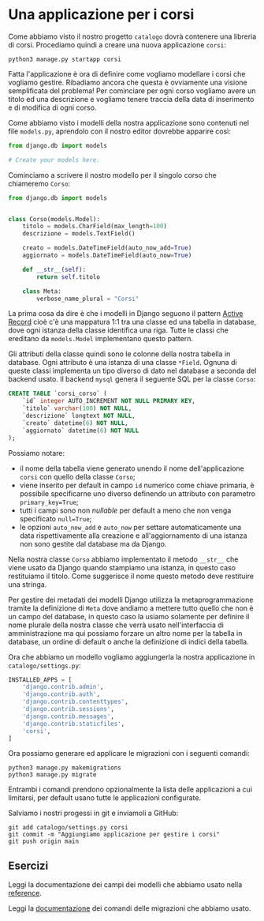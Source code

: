 # Una applicazione per i corsi

Come abbiamo visto il nostro progetto `catalogo` dovrà contenere una libreria di corsi. Procediamo
quindi a creare una nuova applicazione `corsi`:


```shell
python3 manage.py startapp corsi
```

Fatta l'applicazione è ora di definire come vogliamo modellare i corsi che vogliamo gestire. Ribadiamo
ancora che questa è ovviamente una visione semplificata del problema!
Per cominciare per ogni corso vogliamo avere un titolo ed una descrizione e vogliamo tenere traccia
della data di inserimento e di modifica di ogni corso.

Come abbiamo visto i modelli della nostra applicazione sono contenuti nel file `models.py`, aprendolo
con il nostro editor dovrebbe apparire così:

```python
from django.db import models

# Create your models here.
```

Cominciamo a scrivere il nostro modello per il singolo corso che chiameremo `Corso`:

```python
from django.db import models


class Corso(models.Model):
    titolo = models.CharField(max_length=100)
    descrizione = models.TextField()

    creato = models.DateTimeField(auto_now_add=True)
    aggiornato = models.DateTimeField(auto_now=True)

    def __str__(self):
        return self.titolo

    class Meta:
        verbose_name_plural = "Corsi"
```

La prima cosa da dire è che i modelli in Django seguono il pattern [Active Record](https://en.wikipedia.org/wiki/Active_record_pattern) cioè c'è una mappatura 1:1 tra una classe ed una tabella in database,
dove ogni istanza della classe identifica una riga.
Tutte le classi che ereditano da `models.Model` implementano questo pattern.

Gli attributi della classe quindi sono le colonne della nostra tabella in database. Ogni attributo è una
istanza di una classe `*Field`. Ognuna di queste classi implementa un tipo diverso di dato nel database
a seconda del backend usato.
Il backend `mysql` genera il seguente SQL per la classe `Corso`:

```sql
CREATE TABLE `corsi_corso` (
    `id` integer AUTO_INCREMENT NOT NULL PRIMARY KEY,
    `titolo` varchar(100) NOT NULL,
    `descrizione` longtext NOT NULL,
    `creato` datetime(6) NOT NULL,
    `aggiornato` datetime(6) NOT NULL
);
```

Possiamo notare:

- il nome della tabella viene generato unendo il nome dell'applicazione `corsi` con quello della classe
  `Corso`;
- viene inserito per default in campo `id` numerico come chiave primaria, è possibile specificarne uno
  diverso definendo un attributo con parametro `primary_key=True`;
- tutti i campi sono non *nullable* per default a meno che non venga specificato `null=True`;
- le opzioni `auto_now_add` e `auto_now` per settare automaticamente una data rispettivamente alla
  creazione e all'aggiornamento di una istanza non sono gestite dal database ma da Django.

Nella nostra classe `Corso` abbiamo implementato il metodo `__str__` che viene usato da Django quando
stampiamo una istanza, in questo caso restituiamo il titolo. Come suggerisce il nome questo metodo deve
restituire una stringa.

Per gestire dei metadati dei modelli Django utilizza la metaprogrammazione tramite la definizione di
`Meta` dove andiamo a mettere tutto quello che non è un campo del database, in questo caso la usiamo
solamente per definire il nome plurale della nostra classe che verrà usato nell'interfaccia di
amministrazione ma qui possiamo forzare un altro nome per la tabella in database, un ordine di default
o anche la definizione di indici della tabella.

Ora che abbiamo un modello vogliamo aggiungerla la nostra applicazione in `catalogo/settings.py`:

```python
INSTALLED_APPS = [
    'django.contrib.admin',
    'django.contrib.auth',
    'django.contrib.contenttypes',
    'django.contrib.sessions',
    'django.contrib.messages',
    'django.contrib.staticfiles',
    'corsi',
]
```

Ora possiamo generare ed applicare le migrazioni con i seguenti comandi:

```shell
python3 manage.py makemigrations
python3 manage.py migrate
```

Entrambi i comandi prendono opzionalmente la lista delle applicazioni a cui limitarsi, per default
usano tutte le applicazioni configurate.

Salviamo i nostri progessi in git e inviamoli a GitHub:

```shell
git add catalogo/settings.py corsi
git commit -m "Aggiungiamo applicazione per gestire i corsi"
git push origin main
```

## Esercizi

Leggi la documentazione dei campi dei modelli che abbiamo usato nella [reference](https://docs.djangoproject.com/en/3.1/ref/models/fields/).

Leggi la [documentazione](https://docs.djangoproject.com/en/3.1/topics/migrations/) dei comandi delle
migrazioni che abbiamo usato.
